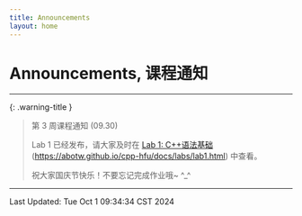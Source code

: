 ```yaml
---
title: Announcements
layout: home
---
```

# Announcements, 课程通知

---

{: .warning-title }
> 第 3 周课程通知 (09.30)
> 
> Lab 1 已经发布，请大家及时在 [Lab 1: C++语法基础](https://abotw.github.io/cpp-hfu/docs/labs/lab1.html) (https://abotw.github.io/cpp-hfu/docs/labs/lab1.html) 中查看。
> 
> 祝大家国庆节快乐！不要忘记完成作业哦~ ^_^

---

Last Updated: Tue Oct  1 09:34:34 CST 2024